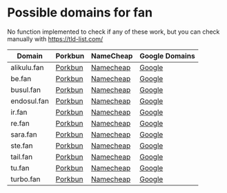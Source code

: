 # Possible domains for fan

No function implemented to check if any of these work, but you can check manually with https://tld-list.com/

| Domain | Porkbun | NameCheap | Google Domains |
|---|---|---|---|
| alikulu.fan | [Porkbun](https://porkbun.com/checkout/search?prb=e814663da1&tlds=&idnLanguage=&search=search&q=alikulu.fan) | [Namecheap](https://www.namecheap.com/domains/registration/results/?domain=alikulu.fan) | [Google](https://domains.google.com/registrar/search?searchTerm=alikulu.fan) |
| be.fan | [Porkbun](https://porkbun.com/checkout/search?prb=e814663da1&tlds=&idnLanguage=&search=search&q=be.fan) | [Namecheap](https://www.namecheap.com/domains/registration/results/?domain=be.fan) | [Google](https://domains.google.com/registrar/search?searchTerm=be.fan) |
| busul.fan | [Porkbun](https://porkbun.com/checkout/search?prb=e814663da1&tlds=&idnLanguage=&search=search&q=busul.fan) | [Namecheap](https://www.namecheap.com/domains/registration/results/?domain=busul.fan) | [Google](https://domains.google.com/registrar/search?searchTerm=busul.fan) |
| endosul.fan | [Porkbun](https://porkbun.com/checkout/search?prb=e814663da1&tlds=&idnLanguage=&search=search&q=endosul.fan) | [Namecheap](https://www.namecheap.com/domains/registration/results/?domain=endosul.fan) | [Google](https://domains.google.com/registrar/search?searchTerm=endosul.fan) |
| ir.fan | [Porkbun](https://porkbun.com/checkout/search?prb=e814663da1&tlds=&idnLanguage=&search=search&q=ir.fan) | [Namecheap](https://www.namecheap.com/domains/registration/results/?domain=ir.fan) | [Google](https://domains.google.com/registrar/search?searchTerm=ir.fan) |
| re.fan | [Porkbun](https://porkbun.com/checkout/search?prb=e814663da1&tlds=&idnLanguage=&search=search&q=re.fan) | [Namecheap](https://www.namecheap.com/domains/registration/results/?domain=re.fan) | [Google](https://domains.google.com/registrar/search?searchTerm=re.fan) |
| sara.fan | [Porkbun](https://porkbun.com/checkout/search?prb=e814663da1&tlds=&idnLanguage=&search=search&q=sara.fan) | [Namecheap](https://www.namecheap.com/domains/registration/results/?domain=sara.fan) | [Google](https://domains.google.com/registrar/search?searchTerm=sara.fan) |
| ste.fan | [Porkbun](https://porkbun.com/checkout/search?prb=e814663da1&tlds=&idnLanguage=&search=search&q=ste.fan) | [Namecheap](https://www.namecheap.com/domains/registration/results/?domain=ste.fan) | [Google](https://domains.google.com/registrar/search?searchTerm=ste.fan) |
| tail.fan | [Porkbun](https://porkbun.com/checkout/search?prb=e814663da1&tlds=&idnLanguage=&search=search&q=tail.fan) | [Namecheap](https://www.namecheap.com/domains/registration/results/?domain=tail.fan) | [Google](https://domains.google.com/registrar/search?searchTerm=tail.fan) |
| tu.fan | [Porkbun](https://porkbun.com/checkout/search?prb=e814663da1&tlds=&idnLanguage=&search=search&q=tu.fan) | [Namecheap](https://www.namecheap.com/domains/registration/results/?domain=tu.fan) | [Google](https://domains.google.com/registrar/search?searchTerm=tu.fan) |
| turbo.fan | [Porkbun](https://porkbun.com/checkout/search?prb=e814663da1&tlds=&idnLanguage=&search=search&q=turbo.fan) | [Namecheap](https://www.namecheap.com/domains/registration/results/?domain=turbo.fan) | [Google](https://domains.google.com/registrar/search?searchTerm=turbo.fan) |
